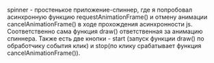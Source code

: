 spinner - простенькое приложение-спиннер, где я попробовал асинхронную функцию requestAnimationFrame() и отмену анимации cancelAnimationFrame() в ходе прохождения асинхронности js. Cоответственно сама функция draw() ответственная за анимацию спиннера. Также есть две кнопки - start (запуск функции draw() по обработчику события клик) и stop(по клику срабатывает функция cancelAnimationFrame()).